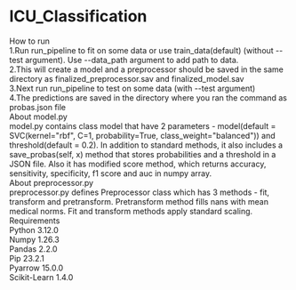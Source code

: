 # ICU_Classification
How to run\
1.Run run_pipeline to fit on some data or use train_data(default) (without --test argument). Use --data_path argument to add path to data.\
2.This will create a model and a preprocessor should be saved in the same directory as finalized_preprocessor.sav and finalized_model.sav\
3.Next run run_pipeline to test on some data (with --test argument)\
4.The predictions are saved in the directory where you ran the command as probas.json file\
About model.py\
model.py contains class model that have 2 parameters - model(default = SVC(kernel="rbf", C=1, probability=True, class_weight="balanced")) and threshold(default = 0.2). In addition to standard methods, it also includes a save_probas(self, x) method that stores probabilities and a threshold in a JSON file. Also it has modified score method, which returns accuracy, sensitivity, specificity, f1 score and auc in numpy array.  
About preprocessor.py\
preprocessor.py defines Preprocessor class which has 3 methods - fit, transform and pretransform. Pretransform method fills nans with mean medical norms. Fit and transform methods apply standard scaling.\
Requirements\
Python 3.12.0\
Numpy 1.26.3\
Pandas 2.2.0\
Pip 23.2.1\
Pyarrow 15.0.0\
Scikit-Learn 1.4.0
